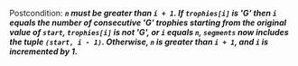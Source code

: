 Postcondition: ***`n` must be greater than `i + 1`. If `trophies[i]` is 'G' then `i` equals the number of consecutive 'G' trophies starting from the original value of `start`, `trophies[i]` is not 'G', or `i` equals `n`, `segments` now includes the tuple `(start, i - 1)`. Otherwise, `n` is greater than `i + 1`, and `i` is incremented by 1.***